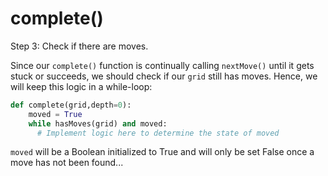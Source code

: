 <!--title={completing the Sudoku board: complete()}-->

<!--badges={Algorithmns:13}-->

<!--concepts{Functions}-->

# complete()

Step 3: Check if there are moves. 

Since our `complete()` function is continually calling `nextMove()` until it gets stuck or succeeds, we should check if our `grid` still has moves. Hence, we will keep this logic in a while-loop:

```python
def complete(grid,depth=0):
    moved = True
  	while hasMoves(grid) and moved:
      # Implement logic here to determine the state of moved
```

`moved` will be a Boolean initialized to True and will only be set False once a move has not been found...

